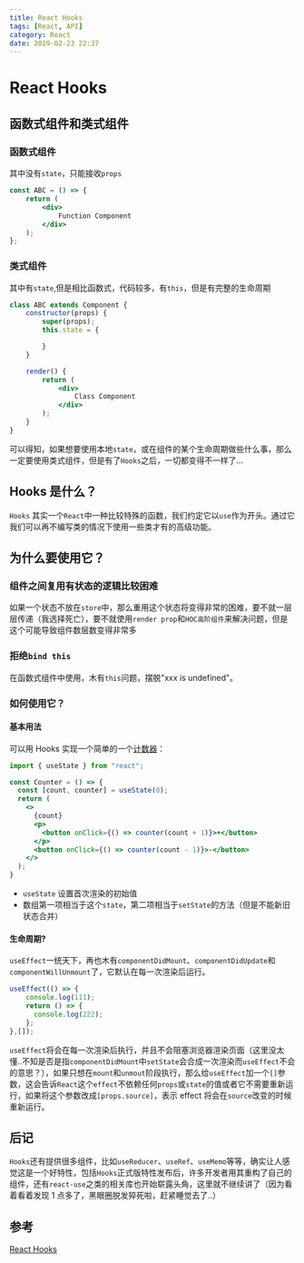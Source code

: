 ```yaml
---
title: React Hooks
tags: [React, API]
category: React
date: 2019-02-23 22:37
---
```


# React Hooks

## 函数式组件和类式组件

### 函数式组件

其中没有`state`，只能接收`props`

``` jsx
const ABC = () => {
	return (
		<div>
			Function Component
		</div>
	);
};
```

### 类式组件

其中有`state`,但是相比函数式，代码较多，有`this`，但是有完整的生命周期

``` jsx
class ABC extends Component {
	constructor(props) {
		super(props);
		this.state = {

		}
	}

	render() {
		return (
			<div>
				Class Component
			</div>
		);
	}
}
```

可以得知，如果想要使用本地`state`，或在组件的某个生命周期做些什么事，那么一定要使用类式组件，但是有了`Hooks`之后，一切都变得不一样了...

## Hooks 是什么？

`Hooks` 其实一个`React`中一种比较特殊的函数，我们约定它以`use`作为开头。通过它我们可以再不编写类的情况下使用一些类才有的高级功能。

## 为什么要使用它？

### 组件之间复用有状态的逻辑比较困难

如果一个状态不放在`store`中，那么重用这个状态将变得非常的困难，要不就一层层传递（我选择死亡），要不就使用`render prop`和`HOC高阶组件`来解决问题，但是这个可能导致组件数层数变得非常多

### 拒绝`bind this`

在函数式组件中使用，木有`this`问题，摆脱"xxx is undefined"。

### 如何使用它？

#### 基本用法

可以用 Hooks 实现一个简单的一个[计数器](https://codesandbox.io/s/moj415mm2j)：

``` jsx
import { useState } from "react";

const Counter = () => {
  const [count, counter] = useState(0);
  return (
    <>
      {count}
      <p>
        <button onClick={() => counter(count + 1)}>+</button>
      </p>
      <button onClick={() => counter(count - 1)}>-</button>
    </>
  );
}
```

- `useState` 设置首次渲染的初始值
- 数组第一项相当于这个`state`，第二项相当于`setState`的方法（但是不能新旧状态合并）

#### 生命周期?

`useEffect`一统天下，再也木有`componentDidMount`、`componentDidUpdate`和`componentWillUnmount`了，它默认在每一次渲染后运行。

``` jsx
useEffect(() => {
    console.log(111);
    return () => {
      console.log(222);
    };
},[]);
```

`useEffect`将会在每一次渲染后执行，并且不会阻塞浏览器渲染页面（这里没太懂..不知是否是指`componentDidMount`中`setState`会合成一次渲染而`useEffect`不会的意思？），如果只想在`mount`和`unmout`阶段执行，那么给`useEffect`加一个`[]`参数，这会告诉`React`这个`effect`不依赖任何`props`或`state`的值或者它不需要重新运行，如果将这个参数改成`[props.source]`，表示 effect 将会在`source`改变的时候重新运行。

## 后记

`Hooks`还有提供很多组件，比如`useReducer`、`useRef`、`useMemo`等等，确实让人感觉这是一个好特性，包括`Hooks`正式版特性发布后，许多开发者用其重构了自己的组件，还有`react-use`之类的相关库也开始崭露头角，这里就不继续讲了（因为看着看着发现 1 点多了，黑眼圈脱发猝死啦，赶紧睡觉去了..）

## 参考

[React Hooks](https://reactjs.org/docs/hooks-intro.html)
